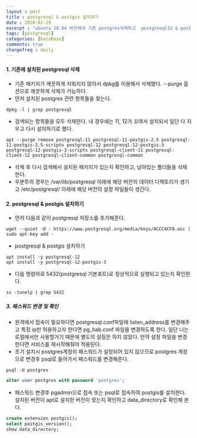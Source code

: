 ```yaml
---
layout : post
title : postgresql & postgis 설치하기
date : 2020-02-29
excerpt : "ubuntu 18.04 버전에서 기존 postgres삭제하고  postgresql12 & postgis3.0설치하기"
tags: [postgresql]
categories: [DataBase]
comments: true
changefreq : daily
---
```


#### 1. 기존에 설치된 postgresql 삭제 
- 기존 패키지가 깨끗하게 지워지지 않아서 dpkg를 이용해서 삭제했다. --purge 옵션으로 깨끗하게 삭제가 가능하다. 
- 먼저 설치된 postgres 관련 항목들을 찾는다. 
~~~shell
dpkg -l | grep postgresql
~~~
- 검색되는 항목들을 모두 삭제한다. 내 경우에는 11, 12가 꼬여서 설치되서 일단 다 지우고 다시 설치하기로 했다. 
~~~shell
apt --purge remove postgresql-11 postgresql-11-postgis-2.5 postgresql-11-postgis-2.5-scripts postgresql-12 postgresql-12-postgis-3 postgresql-12-postgis-3-scripts postgresql-client-11 postgresql-client-12 postgresql-client-common postgresql-common
~~~
- 삭제 후 다시 검색해서 설치된 패키지가 있는지 확인하고, 남아있는 폴더들을 삭제한다. 
- 우분투의 경우는 /var/lib/postgresql 아래에 해당 버전의 데이터 디렉토리가 생기고 /etc/postgresql/ 아래에 해당 버전의 설정 파일들이 생긴다. 

#### 2. postgresql & postgis 설치하기 
- 먼저 다음과 같이 postgresql 저장소를 추가해준다. 
~~~ shell
wget --quiet -O - https://www.postgresql.org/media/keys/ACCC4CF8.asc | sudo apt-key add -
~~~
- postgresql & postgis 설치하기 
~~~shell
apt install -y postgresql-12 
apt install -y postgresql-12-postgis-3
~~~
- 다음 명령어로 5432(postgresql 기본포트)로 정상적으로 실행되고 있는지 확인한다.
~~~shell
ss -tunelp | grep 5432
~~~

##### 3. 패스워드 변경 및 확인 
- 원격에서 접속이 필요하다면 postgresql.conf파일에 listen_address를 변경해주고 특정 ip만 허용하고자 한다면 pg_hab.conf 파일을 변경하도록 한다. 일단 나는 로컬에서만 사용할거기 때문에 별도의 설정은 하지 않았다. 만약 설정 파일을 변경한다면 서비스를 재시작해줘야 적용된다. 
- 초기 설치시 postgres계정의 패스워드가 설정되어 있지 않으므로 postgres 계정으로 변경후 psql로 들어가서 패스워드를 변경해준다. 
~~~shell
psql -U postgres
~~~
~~~sql
alter user postgres with password 'postgres';
~~~
- 패스워드 변경후 pgadmin으로 접속 또는 psql로 접속하여 postgis를 설치한다. 설치된 버전이 apt로 설치한 버전이 맞는지 확인하고 data_directory로 확인해 본다.
~~~sql
create extension postgis();
select postgis_version();
show data_directory;
~~~

